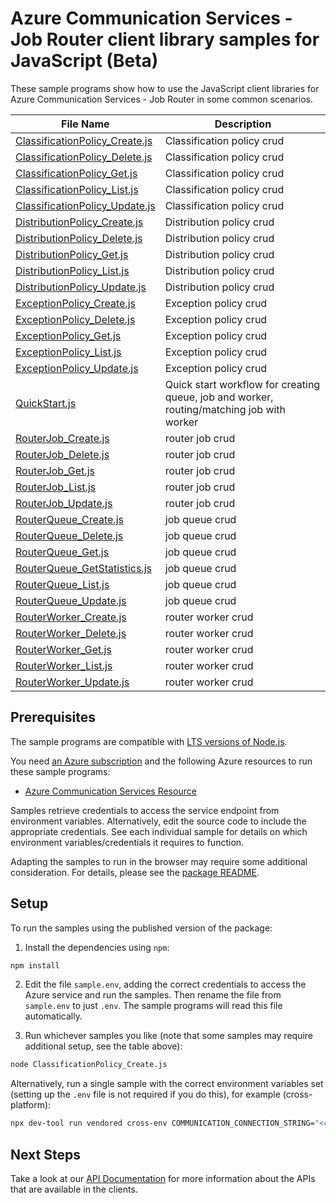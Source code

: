 # Azure Communication Services - Job Router client library samples for JavaScript (Beta)

These sample programs show how to use the JavaScript client libraries for Azure Communication Services - Job Router in some common scenarios.

| **File Name**                                                 | **Description**                                                                           |
| ------------------------------------------------------------- | ----------------------------------------------------------------------------------------- |
| [ClassificationPolicy_Create.js][classificationpolicy_create] | Classification policy crud                                                                |
| [ClassificationPolicy_Delete.js][classificationpolicy_delete] | Classification policy crud                                                                |
| [ClassificationPolicy_Get.js][classificationpolicy_get]       | Classification policy crud                                                                |
| [ClassificationPolicy_List.js][classificationpolicy_list]     | Classification policy crud                                                                |
| [ClassificationPolicy_Update.js][classificationpolicy_update] | Classification policy crud                                                                |
| [DistributionPolicy_Create.js][distributionpolicy_create]     | Distribution policy crud                                                                  |
| [DistributionPolicy_Delete.js][distributionpolicy_delete]     | Distribution policy crud                                                                  |
| [DistributionPolicy_Get.js][distributionpolicy_get]           | Distribution policy crud                                                                  |
| [DistributionPolicy_List.js][distributionpolicy_list]         | Distribution policy crud                                                                  |
| [DistributionPolicy_Update.js][distributionpolicy_update]     | Distribution policy crud                                                                  |
| [ExceptionPolicy_Create.js][exceptionpolicy_create]           | Exception policy crud                                                                     |
| [ExceptionPolicy_Delete.js][exceptionpolicy_delete]           | Exception policy crud                                                                     |
| [ExceptionPolicy_Get.js][exceptionpolicy_get]                 | Exception policy crud                                                                     |
| [ExceptionPolicy_List.js][exceptionpolicy_list]               | Exception policy crud                                                                     |
| [ExceptionPolicy_Update.js][exceptionpolicy_update]           | Exception policy crud                                                                     |
| [QuickStart.js][quickstart]                                   | Quick start workflow for creating queue, job and worker, routing/matching job with worker |
| [RouterJob_Create.js][routerjob_create]                       | router job crud                                                                           |
| [RouterJob_Delete.js][routerjob_delete]                       | router job crud                                                                           |
| [RouterJob_Get.js][routerjob_get]                             | router job crud                                                                           |
| [RouterJob_List.js][routerjob_list]                           | router job crud                                                                           |
| [RouterJob_Update.js][routerjob_update]                       | router job crud                                                                           |
| [RouterQueue_Create.js][routerqueue_create]                   | job queue crud                                                                            |
| [RouterQueue_Delete.js][routerqueue_delete]                   | job queue crud                                                                            |
| [RouterQueue_Get.js][routerqueue_get]                         | job queue crud                                                                            |
| [RouterQueue_GetStatistics.js][routerqueue_getstatistics]     | job queue crud                                                                            |
| [RouterQueue_List.js][routerqueue_list]                       | job queue crud                                                                            |
| [RouterQueue_Update.js][routerqueue_update]                   | job queue crud                                                                            |
| [RouterWorker_Create.js][routerworker_create]                 | router worker crud                                                                        |
| [RouterWorker_Delete.js][routerworker_delete]                 | router worker crud                                                                        |
| [RouterWorker_Get.js][routerworker_get]                       | router worker crud                                                                        |
| [RouterWorker_List.js][routerworker_list]                     | router worker crud                                                                        |
| [RouterWorker_Update.js][routerworker_update]                 | router worker crud                                                                        |

## Prerequisites

The sample programs are compatible with [LTS versions of Node.js](https://github.com/nodejs/release#release-schedule).

You need [an Azure subscription][freesub] and the following Azure resources to run these sample programs:

- [Azure Communication Services Resource][createinstance_azurecommunicationservicesresource]

Samples retrieve credentials to access the service endpoint from environment variables. Alternatively, edit the source code to include the appropriate credentials. See each individual sample for details on which environment variables/credentials it requires to function.

Adapting the samples to run in the browser may require some additional consideration. For details, please see the [package README][package].

## Setup

To run the samples using the published version of the package:

1. Install the dependencies using `npm`:

```bash
npm install
```

2. Edit the file `sample.env`, adding the correct credentials to access the Azure service and run the samples. Then rename the file from `sample.env` to just `.env`. The sample programs will read this file automatically.

3. Run whichever samples you like (note that some samples may require additional setup, see the table above):

```bash
node ClassificationPolicy_Create.js
```

Alternatively, run a single sample with the correct environment variables set (setting up the `.env` file is not required if you do this), for example (cross-platform):

```bash
npx dev-tool run vendored cross-env COMMUNICATION_CONNECTION_STRING="<communication connection string>" node ClassificationPolicy_Create.js
```

## Next Steps

Take a look at our [API Documentation][apiref] for more information about the APIs that are available in the clients.

[classificationpolicy_create]: https://github.com/Azure/azure-sdk-for-js/blob/main/sdk/communication/communication-job-router/samples/v1-beta/javascript/ClassificationPolicy_Create.js
[classificationpolicy_delete]: https://github.com/Azure/azure-sdk-for-js/blob/main/sdk/communication/communication-job-router/samples/v1-beta/javascript/ClassificationPolicy_Delete.js
[classificationpolicy_get]: https://github.com/Azure/azure-sdk-for-js/blob/main/sdk/communication/communication-job-router/samples/v1-beta/javascript/ClassificationPolicy_Get.js
[classificationpolicy_list]: https://github.com/Azure/azure-sdk-for-js/blob/main/sdk/communication/communication-job-router/samples/v1-beta/javascript/ClassificationPolicy_List.js
[classificationpolicy_update]: https://github.com/Azure/azure-sdk-for-js/blob/main/sdk/communication/communication-job-router/samples/v1-beta/javascript/ClassificationPolicy_Update.js
[distributionpolicy_create]: https://github.com/Azure/azure-sdk-for-js/blob/main/sdk/communication/communication-job-router/samples/v1-beta/javascript/DistributionPolicy_Create.js
[distributionpolicy_delete]: https://github.com/Azure/azure-sdk-for-js/blob/main/sdk/communication/communication-job-router/samples/v1-beta/javascript/DistributionPolicy_Delete.js
[distributionpolicy_get]: https://github.com/Azure/azure-sdk-for-js/blob/main/sdk/communication/communication-job-router/samples/v1-beta/javascript/DistributionPolicy_Get.js
[distributionpolicy_list]: https://github.com/Azure/azure-sdk-for-js/blob/main/sdk/communication/communication-job-router/samples/v1-beta/javascript/DistributionPolicy_List.js
[distributionpolicy_update]: https://github.com/Azure/azure-sdk-for-js/blob/main/sdk/communication/communication-job-router/samples/v1-beta/javascript/DistributionPolicy_Update.js
[exceptionpolicy_create]: https://github.com/Azure/azure-sdk-for-js/blob/main/sdk/communication/communication-job-router/samples/v1-beta/javascript/ExceptionPolicy_Create.js
[exceptionpolicy_delete]: https://github.com/Azure/azure-sdk-for-js/blob/main/sdk/communication/communication-job-router/samples/v1-beta/javascript/ExceptionPolicy_Delete.js
[exceptionpolicy_get]: https://github.com/Azure/azure-sdk-for-js/blob/main/sdk/communication/communication-job-router/samples/v1-beta/javascript/ExceptionPolicy_Get.js
[exceptionpolicy_list]: https://github.com/Azure/azure-sdk-for-js/blob/main/sdk/communication/communication-job-router/samples/v1-beta/javascript/ExceptionPolicy_List.js
[exceptionpolicy_update]: https://github.com/Azure/azure-sdk-for-js/blob/main/sdk/communication/communication-job-router/samples/v1-beta/javascript/ExceptionPolicy_Update.js
[quickstart]: https://github.com/Azure/azure-sdk-for-js/blob/main/sdk/communication/communication-job-router/samples/v1-beta/javascript/QuickStart.js
[routerjob_create]: https://github.com/Azure/azure-sdk-for-js/blob/main/sdk/communication/communication-job-router/samples/v1-beta/javascript/RouterJob_Create.js
[routerjob_delete]: https://github.com/Azure/azure-sdk-for-js/blob/main/sdk/communication/communication-job-router/samples/v1-beta/javascript/RouterJob_Delete.js
[routerjob_get]: https://github.com/Azure/azure-sdk-for-js/blob/main/sdk/communication/communication-job-router/samples/v1-beta/javascript/RouterJob_Get.js
[routerjob_list]: https://github.com/Azure/azure-sdk-for-js/blob/main/sdk/communication/communication-job-router/samples/v1-beta/javascript/RouterJob_List.js
[routerjob_update]: https://github.com/Azure/azure-sdk-for-js/blob/main/sdk/communication/communication-job-router/samples/v1-beta/javascript/RouterJob_Update.js
[routerqueue_create]: https://github.com/Azure/azure-sdk-for-js/blob/main/sdk/communication/communication-job-router/samples/v1-beta/javascript/RouterQueue_Create.js
[routerqueue_delete]: https://github.com/Azure/azure-sdk-for-js/blob/main/sdk/communication/communication-job-router/samples/v1-beta/javascript/RouterQueue_Delete.js
[routerqueue_get]: https://github.com/Azure/azure-sdk-for-js/blob/main/sdk/communication/communication-job-router/samples/v1-beta/javascript/RouterQueue_Get.js
[routerqueue_getstatistics]: https://github.com/Azure/azure-sdk-for-js/blob/main/sdk/communication/communication-job-router/samples/v1-beta/javascript/RouterQueue_GetStatistics.js
[routerqueue_list]: https://github.com/Azure/azure-sdk-for-js/blob/main/sdk/communication/communication-job-router/samples/v1-beta/javascript/RouterQueue_List.js
[routerqueue_update]: https://github.com/Azure/azure-sdk-for-js/blob/main/sdk/communication/communication-job-router/samples/v1-beta/javascript/RouterQueue_Update.js
[routerworker_create]: https://github.com/Azure/azure-sdk-for-js/blob/main/sdk/communication/communication-job-router/samples/v1-beta/javascript/RouterWorker_Create.js
[routerworker_delete]: https://github.com/Azure/azure-sdk-for-js/blob/main/sdk/communication/communication-job-router/samples/v1-beta/javascript/RouterWorker_Delete.js
[routerworker_get]: https://github.com/Azure/azure-sdk-for-js/blob/main/sdk/communication/communication-job-router/samples/v1-beta/javascript/RouterWorker_Get.js
[routerworker_list]: https://github.com/Azure/azure-sdk-for-js/blob/main/sdk/communication/communication-job-router/samples/v1-beta/javascript/RouterWorker_List.js
[routerworker_update]: https://github.com/Azure/azure-sdk-for-js/blob/main/sdk/communication/communication-job-router/samples/v1-beta/javascript/RouterWorker_Update.js
[apiref]: https://docs.microsoft.com/javascript/api/@azure/communication-job-router
[freesub]: https://azure.microsoft.com/free/
[createinstance_azurecommunicationservicesresource]: https://docs.microsoft.com/azure/communication-services/quickstarts/create-communication-resource
[package]: https://github.com/Azure/azure-sdk-for-js/tree/main/sdk/communication/communication-job-router/README.md
